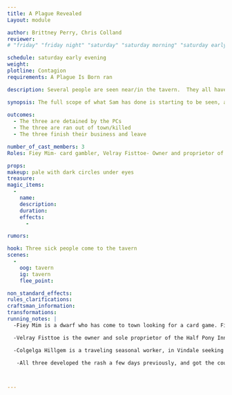 ```yaml
---
title: A Plague Revealed
Layout: module

author: Brittney Perry, Chris Colland
reviewer: 
# "friday" "friday night" "saturday" "saturday morning" "saturday early afternoon" "saturday early evening" "saturday night" "reaction" "tavern setup" "townsfolk" "randoms"

schedule: saturday early evening
weight: 
plotline: Contagion
requirements: A Plague Is Born ran

description: Several people are seen near/in the tavern.  They all have a green rash creeping up their necks and on their arms. They are all of differing races, backgrounds, and jobs. But they all one thing in common, they all encountered Sam Nekrov.

synopsis: The full scope of what Sam has done is starting to be seen, as people who met Sam and his phlegm are coming to town. One person is someone that gambled with him, one is the proprietor of the Half Pony Inn, and another is one who traveled on the road into town with Sam. The people are all similarly covered in a green rash along their necks, arms, and hands, are coughing, and are spitting green phlegm (optional). These people seem otherwise healthy, and are in the tavern to get a bite to eat, drink, and mingle with the adventurers. They will take it personal if asked to leave, to cover their mouths, will flip their lid if retained against their will, will complain loudly that they are being persecuted, etc. Channel your inner anti- masker spirit, and turn Karen if confronted or detained.
     
outcomes: 
  - The three are detained by the PCs
  - The three are ran out of town/killed
  - The three finish their business and leave

number_of_cast_members: 3
Roles: Fiey Mim- card gambler, Velray Fisttoe- Owner and proprietor of the Half Pony Inn, Colgelga Hillgem- traveler

props: 
makeup: pale with dark circles under eyes
treasure: 
magic_items:
  - 
    name: 
    description:  
    duration: 
    effects: 
      - 

rumors: 

hook: Three sick people come to the tavern
scenes: 
  - 
    oog: tavern
    ig: tavern
    flee_point: 

non_standard_effects: 
rules_clarifications: 
craftsman_information: 
transformations: 
running_notes: |
  -Fiey Mim is a dwarf who has come to town looking for a card game. Fiey played cards with Sam the previous week, the night Sam got into town. Fiey Mim was staying at the Half Pony Inn until it was overran with rats. Now he is planning on leaving town that night. He wanted one more card game before he left.

  -Velray Fisttoe is the owner and sole proprietor of the Half Pony Inn, located on the eastern side of town. Velray met Sam several days ago, when a coughing Sam showed up and asked to sleep in their barn. Velray took pity on Sam, and instead bedded him down in the storehouse and gave the beggar one hot meal a day. Velray is in town seeking a guard to make their patrons feel better about staying in their now overran inn.

  -Colgelga Hillgem is a traveling seasonal worker, in Vindale seeking work with the upcoming harvest. Colgelga barely recalls traveling with a sick man on their way into town, but not much about him. Colgelga recalls their being many sick people though on their way into the city.

   -All three developed the rash a few days previously, and got the cough a few days after meeting Sam. 



---
```

